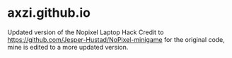 # axzi.github.io
Updated version of the Nopixel Laptop Hack 
Credit to https://github.com/Jesper-Hustad/NoPixel-minigame for the original code, mine is edited to a more updated version.
